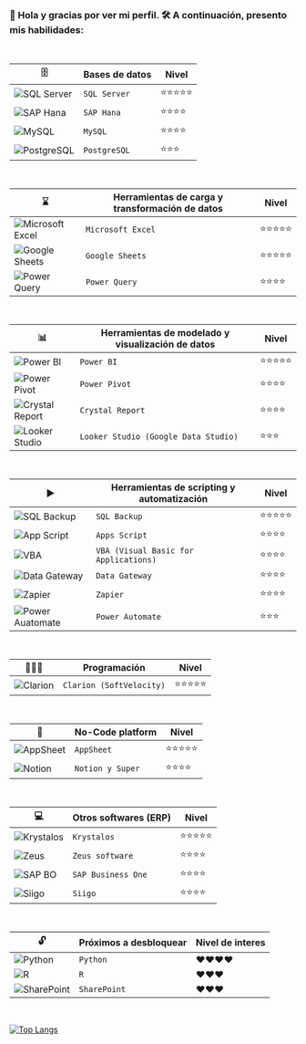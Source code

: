 ### 👋 Hola y gracias por ver mi perfil. 🛠️ A continuación, presento mis habilidades: 

<br/>
  
|🗄️|Bases de datos|Nivel|
|-|-|-|
|![SQL Server](https://i.imgur.com/NQ2eQjR.png)| `SQL Server` |⭐⭐⭐⭐⭐|
|![SAP Hana](https://i.imgur.com/oUnQ4km.png)| `SAP Hana` | ⭐⭐⭐⭐ |
|![MySQL](https://i.imgur.com/tSx6ar2.png)| `MySQL` | ⭐⭐⭐⭐ |
|![PostgreSQL](https://i.imgur.com/OpiUKA1.png)| `PostgreSQL` | ⭐⭐⭐ |

<br/>

|⌛|Herramientas de carga y transformación de datos|Nivel|
|-|-|-|
|![Microsoft Excel](https://i.imgur.com/4sPSA20.png)| `Microsoft Excel` | ⭐⭐⭐⭐⭐ |
|![Google Sheets](https://i.imgur.com/87Il3QP.png)| `Google Sheets` | ⭐⭐⭐⭐⭐ |
|![Power Query](https://i.imgur.com/1XmeS9k.png)| `Power Query` | ⭐⭐⭐⭐ |

<br/>

|📊|Herramientas de modelado y visualización de datos|Nivel|
|-|-|-|
|![Power BI](https://i.imgur.com/D1GZf9u.png)| `Power BI` | ⭐⭐⭐⭐⭐ |
|![Power Pivot](https://i.imgur.com/O3ztH4O.png)| `Power Pivot` | ⭐⭐⭐⭐ |
|![Crystal Report](https://i.imgur.com/wOrpcbH.png)| `Crystal Report` | ⭐⭐⭐⭐ |
|![Looker Studio](https://i.imgur.com/TXIKNo6.png)| `Looker Studio (Google Data Studio)` | ⭐⭐⭐ |

<br/>

|▶️|Herramientas de scripting y automatización|Nivel|
|-|-|-|
|![SQL Backup](https://i.imgur.com/TWK24Xi.png)| `SQL Backup` | ⭐⭐⭐⭐⭐ |
|![App Script](https://i.imgur.com/zdtSQSa.png)| `Apps Script` | ⭐⭐⭐⭐ |
|![VBA](https://i.imgur.com/Ke1HOcM.png)| `VBA (Visual Basic for Applications)` | ⭐⭐⭐⭐ |
|![Data Gateway](https://i.imgur.com/BNqzIk3.png)| `Data Gateway` | ⭐⭐⭐⭐ |
|![Zapier](https://i.imgur.com/E7wl4KD.png)| `Zapier` | ⭐⭐⭐⭐ |
|![Power Auatomate](https://i.imgur.com/kls8UBK.png)| `Power Automate` | ⭐⭐⭐ |

<br/>

|🧑🏻‍💻|Programación|Nivel|
|-|-|-|
|![Clarion](https://i.imgur.com/D9WRPm8.png)| `Clarion (SoftVelocity)` | ⭐⭐⭐⭐⭐ |

<br/>

|📱|No-Code platform|Nivel|
|-|-|-|
|![AppSheet](https://i.imgur.com/a2JTMhz.png)| `AppSheet` | ⭐⭐⭐⭐⭐ |
|![Notion](https://i.imgur.com/8Ki9Eyx.png)| `Notion y Super` | ⭐⭐⭐⭐ |


<br/>

|💻|Otros softwares (ERP)|Nivel|
|-|-|-|
|![Krystalos](https://i.imgur.com/n9o6UQC.png)| `Krystalos` | ⭐⭐⭐⭐⭐ |
|![Zeus](https://i.imgur.com/NDdvgEE.png)| `Zeus software` | ⭐⭐⭐⭐ |
|![SAP BO](https://i.imgur.com/bp6nPL3.png)| `SAP Business One` | ⭐⭐⭐⭐ |
|![Siigo](https://i.imgur.com/QgbXdIw.png)| `Siigo` | ⭐⭐⭐⭐ |

<br/>

|🔓|Próximos a desbloquear|Nivel de interes|
|-|-|-|
|![Python](https://i.imgur.com/8kjrYQ6.png)| `Python` | ❤️❤️❤️❤️ |
|![R](https://i.imgur.com/1RPY6gt.png)| `R` | ❤️❤️❤️ |
|![SharePoint](https://i.imgur.com/kdwWAZT.png)| `SharePoint` | ❤️❤️❤️ |
<br/>

[![Top Langs](https://github-readme-stats.vercel.app/api/top-langs/?username=menkar91&layout=compact)](https://github.com/menkar91/github-readme-stats)
